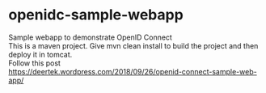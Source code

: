 # openidc-sample-webapp
Sample webapp to demonstrate OpenID Connect <br>
This is a maven project. Give mvn clean install to build the project and then deploy it in tomcat.<br>
Follow this post <br>
https://deertek.wordpress.com/2018/09/26/openid-connect-sample-web-app/
